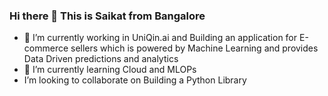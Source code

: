 ### Hi there 👋 This is Saikat from Bangalore
- 🔭 I’m currently working in UniQin.ai and Building an application for E-commerce sellers which is powered by Machine Learning and provides Data Driven predictions and analytics
- 🌱 I’m currently learning Cloud and MLOPs
- I’m looking to collaborate on Building a Python Library
<!--
**saikat-kolkata/saikat-kolkata** is a ✨ _special_ ✨ repository because its `README.md` (this file) appears on your GitHub profile.

Here are some ideas to get you started:

- 🔭 I’m currently working on ...
- 🌱 I’m currently learning ...
- 👯 I’m looking to collaborate on ...
- 🤔 I’m looking for help with ...
- 💬 Ask me about ...
- 📫 How to reach me: ...
- 😄 Pronouns: ...
- ⚡ Fun fact: ...
-->
